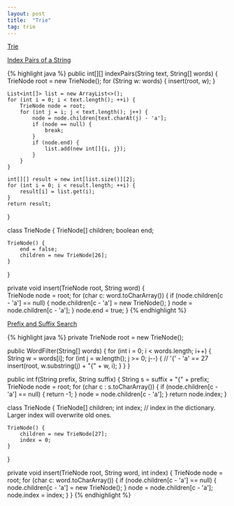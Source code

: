 ```yaml
---
layout: post
title:  "Trie"
tag: trie
---
```

[Trie](https://en.wikipedia.org/wiki/Trie)

[Index Pairs of a String][index-pairs-of-a-string]

{% highlight java %}
public int[][] indexPairs(String text, String[] words) {
    TrieNode root = new TrieNode();
    for (String w: words) {
        insert(root, w);
    }

    List<int[]> list = new ArrayList<>();
    for (int i = 0; i < text.length(); ++i) {
        TrieNode node = root;
        for (int j = i; j < text.length(); j++) {
            node = node.children[text.charAt(j) - 'a'];
            if (node == null) {
                break;
            }
            if (node.end) {
                list.add(new int[]{i, j});
            }
        }
    }

    int[][] result = new int[list.size()][2];
    for (int i = 0; i < result.length; ++i) {
        result[i] = list.get(i);
    }
    return result;
}

class TrieNode {
    TrieNode[] children;
    boolean end;

    TrieNode() {
        end = false;
        children = new TrieNode[26];
    }
}

private void insert(TrieNode root, String word) {        
    TrieNode node = root;
    for (char c: word.toCharArray()) {
        if (node.children[c - 'a'] == null) {
            node.children[c - 'a'] = new TrieNode();
        }
        node = node.children[c - 'a'];
    }
    node.end = true;
}
{% endhighlight %}

[Prefix and Suffix Search][prefix-and-suffix-search]

{% highlight java %}
private TrieNode root = new TrieNode();

public WordFilter(String[] words) {
    for (int i = 0; i < words.length; i++) {
        String w = words[i];
        for (int j = w.length(); j >= 0; j--) {
            // '{' - 'a' == 27
            insert(root, w.substring(j) + "{" + w, i);
        }
    }
}

public int f(String prefix, String suffix) {
    String s = suffix + "{" + prefix;
    TrieNode node = root;
    for (char c : s.toCharArray()) {
        if (node.children[c - 'a'] == null) {
            return -1;
        }
        node = node.children[c - 'a'];
    }
    return node.index;
}

class TrieNode {
    TrieNode[] children;
    int index;  // index in the dictionary. Larger index will overwrite old ones.

    TrieNode() {
        children = new TrieNode[27];
        index = 0;
    }
}

private void insert(TrieNode root, String word, int index) {
    TrieNode node = root;
    for (char c: word.toCharArray()) {
        if (node.children[c - 'a'] == null) {
            node.children[c - 'a'] = new TrieNode();
        }
        node = node.children[c - 'a'];
        node.index = index;
    }
}
{% endhighlight %}

[index-pairs-of-a-string]: https://leetcode.com/problems/index-pairs-of-a-string/
[prefix-and-suffix-search]: https://leetcode.com/problems/prefix-and-suffix-search/
